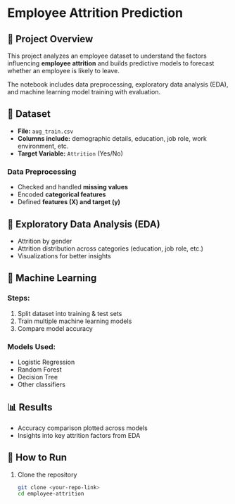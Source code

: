# Employee Attrition Prediction

## 📌 Project Overview
This project analyzes an employee dataset to understand the factors influencing **employee attrition** and builds predictive models to forecast whether an employee is likely to leave.  

The notebook includes data preprocessing, exploratory data analysis (EDA), and machine learning model training with evaluation.

## 📂 Dataset
- **File:** `aug_train.csv`  
- **Columns include:** demographic details, education, job role, work environment, etc.  
- **Target Variable:** `Attrition` (Yes/No)  

### Data Preprocessing
- Checked and handled **missing values**  
- Encoded **categorical features**  
- Defined **features (X) and target (y)**  

## 🔎 Exploratory Data Analysis (EDA)
- Attrition by gender  
- Attrition distribution across categories (education, job role, etc.)  
- Visualizations for better insights  

## 🤖 Machine Learning
### Steps:
1. Split dataset into training & test sets  
2. Train multiple machine learning models  
3. Compare model accuracy  

### Models Used:
- Logistic Regression  
- Random Forest  
- Decision Tree  
- Other classifiers  

## 📊 Results
- Accuracy comparison plotted across models  
- Insights into key attrition factors from EDA  

## 🚀 How to Run
1. Clone the repository  
   ```bash
   git clone <your-repo-link>
   cd employee-attrition
